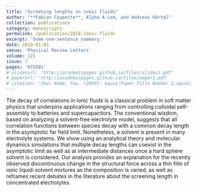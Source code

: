 ```yaml
---
title: "Screening lengths in ionic fluids"
author: "**Fabian Coupette**, Alpha A Lee, and Andreas Härtel"
collection: publications
category: manuscripts
permalink: /publication/2018-ionic-fluids
excerpt: 'Some one-sentence summary.'
date: 2018-01-01
venue: 'Physical Review Letters'
volume: 121
issue: 7
pages: '075501'
# slidesurl: 'http://academicpages.github.io/files/slides1.pdf'
# paperurl: 'http://academicpages.github.io/files/paper1.pdf'
# citation: 'Your Name, You. (2009). &quot;Paper Title Number 1.&quot; <i>Journal 1</i>. 1(1).'
---
```


The decay of correlations in ionic fluids is a classical problem in soft matter physics that underpins applications ranging from controlling colloidal self-assembly to batteries and supercapacitors. The conventional wisdom, based on analyzing a solvent-free electrolyte model, suggests that all correlation functions between species decay with a common decay length in the asymptotic far field limit. Nonetheless, a solvent is present in many electrolyte systems. We show using an analytical theory and molecular dynamics simulations that multiple decay lengths can coexist in the asymptotic limit as well as at intermediate distances once a hard sphere solvent is considered. Our analysis provides an explanation for the recently observed discontinuous change in the structural force across a thin film of ionic liquid-solvent mixtures as the composition is varied, as well as reframes recent debates in the literature about the screening length in concentrated electrolytes.